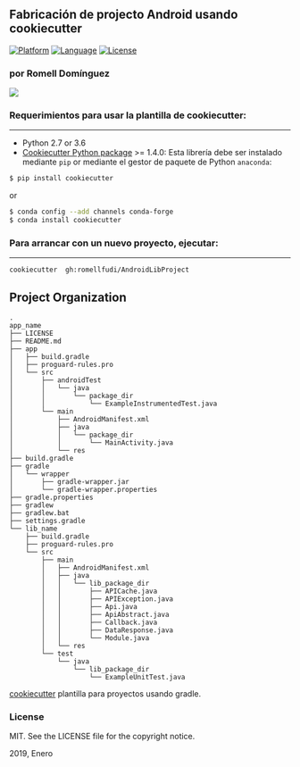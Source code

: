 ## Fabricación de projecto Android usando cookiecutter

[![Platform](https://img.shields.io/badge/platform-android-brightgreen.svg)](https://developer.android.com/index.html)
[![Language](https://img.shields.io/badge/language-EN-blue.svg)](./)
[![License](https://img.shields.io/badge/license-MIT-blue.svg)](https://github.com/romellfudi/AndroidLibProject/blob/master/LICENSE)

### por Romell Domínguez
[![](https://raw.githubusercontent.com/romellfudi/assets/master/favicon.ico)](https://www.romellfudi.com/)

### Requerimientos para usar la plantilla de cookiecutter:
-----------
 - Python 2.7 or 3.6
 - [Cookiecutter Python package](http://cookiecutter.readthedocs.org/en/latest/installation.html) >= 1.4.0: Esta librería debe ser instalado mediante `pip` or mediante el gestor de paquete de Python `anaconda`:

``` bash
$ pip install cookiecutter
```

or

``` bash
$ conda config --add channels conda-forge
$ conda install cookiecutter
```


### Para arrancar con un nuevo proyecto, ejecutar:
------------

    cookiecutter  gh:romellfudi/AndroidLibProject

## Project Organization

```
.
app_name
├── LICENSE
├── README.md
├── app
│   ├── build.gradle
│   ├── proguard-rules.pro
│   └── src
│       ├── androidTest
│       │   └── java
│       │       └── package_dir
│       │           └── ExampleInstrumentedTest.java
│       └── main
│           ├── AndroidManifest.xml
│           ├── java
│           │   └── package_dir
│           │       └── MainActivity.java
│           └── res
├── build.gradle
├── gradle
│   └── wrapper
│       ├── gradle-wrapper.jar
│       └── gradle-wrapper.properties
├── gradle.properties
├── gradlew
├── gradlew.bat
├── settings.gradle
└── lib_name
    ├── build.gradle
    ├── proguard-rules.pro
    └── src
        ├── main
        │   ├── AndroidManifest.xml
        │   ├── java
        │   │   └── lib_package_dir
        │   │       ├── APICache.java
        │   │       ├── APIException.java
        │   │       ├── Api.java
        │   │       ├── ApiAbstract.java
        │   │       ├── Callback.java
        │   │       ├── DataResponse.java
        │   │       └── Module.java
        │   └── res
        └── test
            └── java
                └── lib_package_dir
                    └── ExampleUnitTest.java
```

[cookiecutter](https://github.com/audreyr/cookiecutter) plantilla para proyectos usando gradle.

### License
MIT. See the LICENSE file for the copyright notice.

2019, Enero